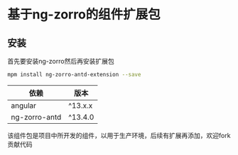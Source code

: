 
# 基于ng-zorro的组件扩展包

## 安装

首先要安装ng-zorro然后再安装扩展包

```bash
mpm install ng-zorro-antd-extension --save

```

|依赖|版本|
|---|----|
|angular|^13.x.x|
|ng-zorro-antd|^13.4.0|

该组件包是项目中所开发的组件，以用于生产环境，后续有扩展再添加，欢迎fork贡献代码

